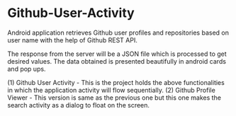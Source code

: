 # Github-User-Activity
Android application retrieves Github user profiles and repositories based on user name with the help of Github REST API.

The response from the server will be a JSON file which is processed to get desired values. The data obtained is presented beautifully in android cards and pop ups.

(1) Github User Activity - This is the project holds the above functionalities in which the application activity will flow sequentially.
(2) Github Profile Viewer - This version is same as the previous one but this one makes the search activity as a dialog to float on the screen.

